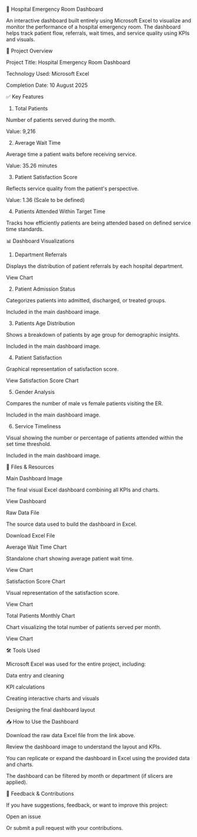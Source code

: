 🏥 Hospital Emergency Room Dashboard

An interactive dashboard built entirely using Microsoft Excel to visualize and monitor the performance of a hospital emergency room. The dashboard helps track patient flow, referrals, wait times, and service quality using KPIs and visuals.

📌 Project Overview

Project Title: Hospital Emergency Room Dashboard

Technology Used: Microsoft Excel

Completion Date: 10 August 2025

✅ Key Features

1. Total Patients

Number of patients served during the month.

Value: 9,216

2. Average Wait Time

Average time a patient waits before receiving service.

Value: 35.26 minutes

3. Patient Satisfaction Score

Reflects service quality from the patient's perspective.

Value: 1.36 (Scale to be defined)

4. Patients Attended Within Target Time

Tracks how efficiently patients are being attended based on defined service time standards.

📊 Dashboard Visualizations

1. Department Referrals

Displays the distribution of patient referrals by each hospital department.

View Chart

2. Patient Admission Status

Categorizes patients into admitted, discharged, or treated groups.

Included in the main dashboard image.

3. Patients Age Distribution

Shows a breakdown of patients by age group for demographic insights.

Included in the main dashboard image.

4. Patient Satisfaction

Graphical representation of satisfaction score.

View Satisfaction Score Chart

5. Gender Analysis

Compares the number of male vs female patients visiting the ER.

Included in the main dashboard image.

6. Service Timeliness

Visual showing the number or percentage of patients attended within the set time threshold.

Included in the main dashboard image.

📁 Files & Resources

Main Dashboard Image

The final visual Excel dashboard combining all KPIs and charts.

View Dashboard

Raw Data File

The source data used to build the dashboard in Excel.

Download Excel File

Average Wait Time Chart

Standalone chart showing average patient wait time.

View Chart

Satisfaction Score Chart

Visual representation of the satisfaction score.

View Chart

Total Patients Monthly Chart

Chart visualizing the total number of patients served per month.

View Chart

🛠️ Tools Used

Microsoft Excel was used for the entire project, including:

Data entry and cleaning

KPI calculations

Creating interactive charts and visuals

Designing the final dashboard layout

📥 How to Use the Dashboard

Download the raw data Excel file from the link above.

Review the dashboard image to understand the layout and KPIs.

You can replicate or expand the dashboard in Excel using the provided data and charts.

The dashboard can be filtered by month or department (if slicers are applied).

💬 Feedback & Contributions

If you have suggestions, feedback, or want to improve this project:

Open an issue

Or submit a pull request with your contributions.
